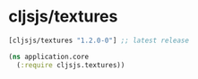 # cljsjs/textures

[](dependency)
```clojure
[cljsjs/textures "1.2.0-0"] ;; latest release
```

[](/dependency)

```clojure
(ns application.core
  (:require cljsjs.textures))
```
